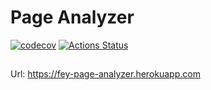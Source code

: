 # Page Analyzer
[![codecov](https://codecov.io/gh/fey/page-analyzer/branch/master/graph/badge.svg)](https://codecov.io/gh/fey/page-analyzer)
[![Actions Status](https://github.com/fey/page-analyzer/workflows/Master%20workflow/badge.svg)](https://github.com/fey/page-analyzer/actions)
##

Url: https://fey-page-analyzer.herokuapp.com
